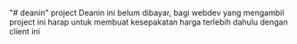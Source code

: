 "# deanin" 
project Deanin ini belum dibayar, bagi webdev yang mengambil project ini harap untuk membuat kesepakatan harga terlebih dahulu dengan client ini
